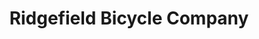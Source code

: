 ---
title: "Ridgefield Bicycle Company"
url: /ridgefield/ridgefield-bicycle-company/
shop: bicycle
---
